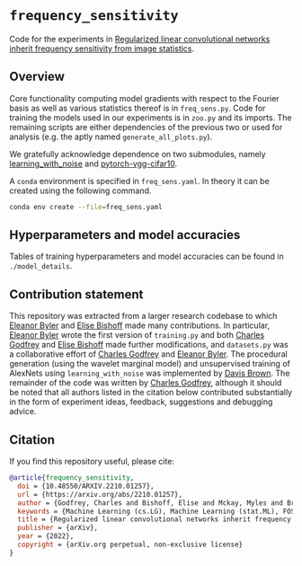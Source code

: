 # `frequency_sensitivity`

Code for the experiments in [Regularized linear convolutional networks inherit
frequency sensitivity from image statistics](https://arxiv.org/abs/2210.01257).

## Overview

Core functionality computing model gradients with respect to the Fourier basis
as well as various statistics thereof is in `freq_sens.py`. Code for training
the models used in our experiments is in `zoo.py` and its imports. The remaining
scripts are either dependencies of the previous two or used for analysis (e.g.
the aptly named `generate_all_plots.py`).

We gratefully acknowledge dependence on two submodules, namely
[learning_with_noise](https://github.com/mbaradad/learning_with_noise) and
[pytorch-vgg-cifar10](https://github.com/chengyangfu/pytorch-vgg-cifar10.git).

A `conda` environment is specified in `freq_sens.yaml`. In theory it can be
created using the following command.

``` bash
conda env create --file=freq_sens.yaml 
```

## Hyperparameters and model accuracies

Tables of training hyperparameters and model accuracies
can be found in `./model_details`.

## Contribution statement

This repository was extracted from a larger research codebase to which [Eleanor
Byler](https://github.com/nell-byler) and [Elise
Bishoff](https://github.com/ebishoff) made many contributions. In particular,
[Eleanor Byler](https://github.com/nell-byler) wrote the first version of
`training.py` and both [Charles Godfrey](https://github.com/godfrey-cw) and
[Elise Bishoff](https://github.com/ebishoff) made further modifications, and
`datasets.py` was a collaborative effort of [Charles
Godfrey](https://github.com/godfrey-cw) and [Eleanor
Byler](https://github.com/nell-byler). The procedural generation (using the
wavelet marginal model) and unsupervised training of AlexNets using
`learning_with_noise` was implemented by [Davis
Brown](https://github.com/davisrbr). The remainder of the code was written by
[Charles Godfrey](https://github.com/godfrey-cw), although it should be noted
that all authors listed in the citation below contributed substantially in the
form of experiment ideas, feedback, suggestions and debugging advice.

## Citation

If you find this repository useful, please cite:

```bibtex
@article{frequency_sensitivity,
  doi = {10.48550/ARXIV.2210.01257},
  url = {https://arxiv.org/abs/2210.01257},
  author = {Godfrey, Charles and Bishoff, Elise and Mckay, Myles and Brown, Davis and Jorgenson, Grayson and Kvinge, Henry and Byler, Eleanor},
  keywords = {Machine Learning (cs.LG), Machine Learning (stat.ML), FOS: Computer and information sciences, FOS: Computer and information sciences},
  title = {Regularized linear convolutional networks inherit frequency sensitivity from image statistics},
  publisher = {arXiv},
  year = {2022},
  copyright = {arXiv.org perpetual, non-exclusive license}
}
```

